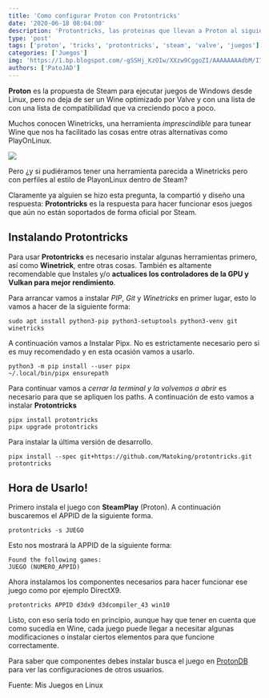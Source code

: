 ```yaml
---
title: 'Como configurar Proton con Protontricks'
date: '2020-06-18 08:04:00'
description: 'Protontricks, las proteinas que llevan a Proton al siguiente nivel y mejoran su compatibilidad'
type: 'post'
tags: ['proton', 'tricks', 'protontricks', 'steam', 'valve', 'juegos']
categories: ['Juegos']
img: 'https://1.bp.blogspot.com/-gSSHj_KzOIw/XXzw9CggoZI/AAAAAAAAdbM/I72Rp8sGBTINNYUqFtWt2CPh3ptLePJagCLcBGAsYHQ/s1600/Steam_banner.png'
authors: ['PatoJAD']
---
```


**Proton** es la propuesta de Steam para ejecutar juegos de Windows desde Linux, pero no deja de ser un Wine optimizado por Valve y con una lista de con una lista de compatibilidad que va creciendo poco a poco.

Muchos conocen Winetricks, una herramienta _imprescindible_ para tunear Wine que nos ha facilitado las cosas entre otras alternativas como PlayOnLinux.

![](https://1.bp.blogspot.com/-aKkpJFMZfKk/XXzj8U5jyzI/AAAAAAAAdbA/Na65dUYJHigRbZ7_OKJoubCC7qaLAWxmwCLcBGAsYHQ/s320/Steam.png)

Pero ¿y si pudiéramos tener una herramienta parecida a Winetricks pero con perfiles al estilo de PlayonLinux dentro de Steam?

Claramente ya alguien se hizo esta pregunta, la compartió y diseño una respuesta: **Protontricks** es la respuesta para hacer funcionar esos juegos que aún no están soportados de forma oficial por Steam.

## Instalando Protontricks

Para usar **Protontricks** es necesario instalar algunas herramientas primero, así como **Winetrick**, entre otras cosas. También es altamente recomendable que Instales y/o **actualices los controladores de la GPU y Vulkan para mejor rendimiento**.

Para arrancar vamos a instalar _PIP_, _Git_ y _Winetricks_ en primer lugar, esto lo vamos a hacer de la siguiente forma:

    sudo apt install python3-pip python3-setuptools python3-venv git winetricks

A continuación vamos a Instalar Pipx. No es estrictamente necesario pero si es muy recomendado y en esta ocasión vamos a usarlo.

    python3 -m pip install --user pipx
    ~/.local/bin/pipx ensurepath

Para continuar vamos a _cerrar la terminal y la volvemos a abrir_ es necesario para que se apliquen los paths. A continuación de esto vamos a instalar **Protontricks**

    pipx install protontricks
    pipx upgrade protontricks

Para instalar la última versión de desarrollo.

    pipx install --spec git+https://github.com/Matoking/protontricks.git protontricks

## Hora de Usarlo!

Primero instala el juego con **SteamPlay** (Proton). A continuación buscaremos el APPID de la siguiente forma.

    protontricks -s JUEGO

Esto nos mostrará la APPID de la siguiente forma:

    Found the following games:
    JUEGO (NUMERO_APPID)

Ahora instalamos los componentes necesarios para hacer funcionar ese juego como por ejemplo DirectX9.

    protontricks APPID d3dx9 d3dcompiler_43 win10

Listo, con eso sería todo en principio, aunque hay que tener en cuenta que como sucedía en Wine, cada juego puede llegar a necesitar algunas modificaciones o instalar ciertos elementos para que funcione correctamente.

Para saber que componentes debes instalar busca el juego en [ProtonDB](https://www.protondb.com/) para ver las configuraciones de otros usuarios.

Fuente: Mis Juegos en Linux
